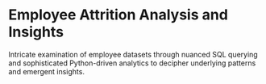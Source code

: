 # Employee Attrition Analysis and Insights
Intricate examination of employee datasets through nuanced SQL querying and sophisticated Python-driven analytics to decipher underlying patterns and emergent insights.
